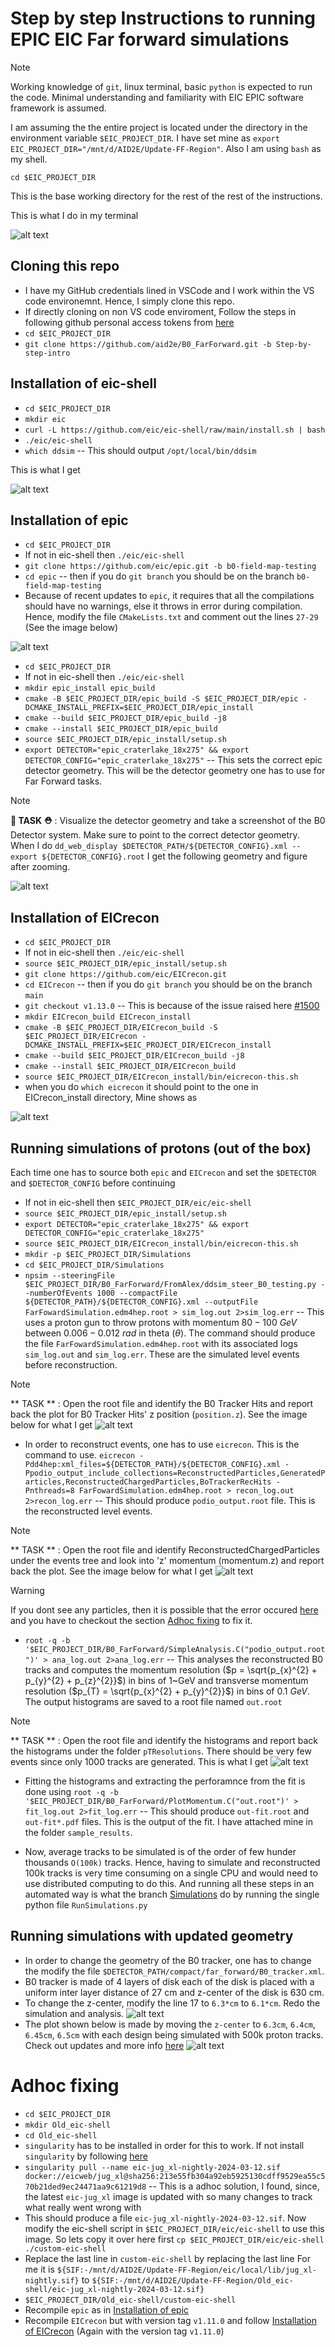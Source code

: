 
# Step by step Instructions to running EPIC EIC Far forward simulations

> [!NOTE]
> Working knowledge of `git`, linux terminal, basic `python` is expected to run the code.
> Minimal understanding and familiarity with EIC EPIC software framework is assumed.

I am assuming the the entire project is located under the directory in the environment variable `$EIC_PROJECT_DIR`. I have set mine as `export EIC_PROJECT_DIR="/mnt/d/AID2E/Update-FF-Region"`. Also I am using `bash` as my shell.

```
cd $EIC_PROJECT_DIR
```

This is the base working directory for the rest of the rest of the instructions. 

This is what I do in my terminal

![alt text](docs/assests/images/base-dir.png)

## Cloning this repo

* I have my GitHub credentials lined in VSCode and I work within the VS code environemnt. Hence, I simply clone this repo. 
* If directly cloning on non VS code enviroment, Follow the steps in following github personal access tokens from [here](https://docs.github.com/en/authentication/keeping-your-account-and-data-secure/managing-your-personal-access-tokens)
* `cd $EIC_PROJECT_DIR`
* `git clone https://github.com/aid2e/B0_FarForward.git -b Step-by-step-intro`

## Installation of eic-shell 

* `cd $EIC_PROJECT_DIR`
* `mkdir eic`
* `curl -L https://github.com/eic/eic-shell/raw/main/install.sh | bash`
* `./eic/eic-shell`
* `which ddsim` -- This should output `/opt/local/bin/ddsim`

This is what I get 

![alt text](docs/assests/images/eic-shell.png)

## Installation of epic

* `cd $EIC_PROJECT_DIR`
* If not in eic-shell then `./eic/eic-shell`
* `git clone https://github.com/eic/epic.git -b b0-field-map-testing`
* `cd epic` -- then if you do `git branch` you should be on the branch `b0-field-map-testing`
* Because of recent updates to `epic`, it requires that all the compilations should have no warnings, else it throws in error during compilation. Hence, modify the file `CMakeLists.txt` and comment out the lines `27-29` (See the image below) 

![alt text](docs/assests/images/cmake-epic.png)

* `cd $EIC_PROJECT_DIR`
* If not in eic-shell then `./eic/eic-shell`
* `mkdir epic_install epic_build`
* `cmake -B $EIC_PROJECT_DIR/epic_build -S $EIC_PROJECT_DIR/epic -DCMAKE_INSTALL_PREFIX=$EIC_PROJECT_DIR/epic_install`
* `cmake --build $EIC_PROJECT_DIR/epic_build -j8`
* `cmake --install $EIC_PROJECT_DIR/epic_build`
* `source $EIC_PROJECT_DIR/epic_install/setup.sh`
* `export DETECTOR="epic_craterlake_18x275" && export DETECTOR_CONFIG="epic_craterlake_18x275"` -- This sets the correct epic detector geometry. This will be the detector geometry one has to use for Far Forward tasks.

> [!NOTE]
> **👷 TASK ⛑️** : Visualize the detector geometry and take a screenshot of the B0 Detector system. Make sure to point to the correct detector geometry. 
> When I do `dd_web_display $DETECTOR_PATH/${DETECTOR_CONFIG}.xml --export ${DETECTOR_CONFIG}.root` I get the following geometry and figure after zooming.

![alt text](docs/assests/images/B0-detector-system.png)

## Installation of EICrecon

* `cd $EIC_PROJECT_DIR`
* If not in eic-shell then `./eic/eic-shell`
* `source $EIC_PROJECT_DIR/epic_install/setup.sh`
* `git clone https://github.com/eic/EICrecon.git`
* `cd EICrecon` -- then if you do `git branch` you should be on the branch `main`
* `git checkout v1.13.0` -- This is because of the issue raised here [#1500](https://github.com/eic/EICrecon/issues/1500)
* `mkdir EICrecon_build EICrecon_install`
* `cmake -B $EIC_PROJECT_DIR/EICrecon_build -S $EIC_PROJECT_DIR/EICrecon -DCMAKE_INSTALL_PREFIX=$EIC_PROJECT_DIR/EICrecon_install`
* `cmake --build $EIC_PROJECT_DIR/EICrecon_build -j8`
* `cmake --install $EIC_PROJECT_DIR/EICrecon_build`
* `source $EIC_PROJECT_DIR/EICrecon_install/bin/eicrecon-this.sh`
* when you do `which eicrecon` it should point to the one in EICrecon_install directory, Mine shows as 

![alt text](docs/assests/images/eic-recon.png)


## Running simulations of protons (out of the box)

Each time one has to source both `epic` and `EICrecon` and set the `$DETECTOR` and `$DETECTOR_CONFIG` before continuing 

* If not in eic-shell then `$EIC_PROJECT_DIR/eic/eic-shell`
* `source $EIC_PROJECT_DIR/epic_install/setup.sh`
* `export DETECTOR="epic_craterlake_18x275" && export DETECTOR_CONFIG="epic_craterlake_18x275"`
* `source $EIC_PROJECT_DIR/EICrecon_install/bin/eicrecon-this.sh`
* `mkdir -p $EIC_PROJECT_DIR/Simulations`
* `cd $EIC_PROJECT_DIR/Simulations`
* `npsim --steeringFile $EIC_PROJECT_DIR/B0_FarForward/FromAlex/ddsim_steer_B0_testing.py --numberOfEvents 1000 --compactFile ${DETECTOR_PATH}/${DETECTOR_CONFIG}.xml --outputFile FarFowardSimulation.edm4hep.root > sim_log.out 2>sim_log.err` -- This uses a proton gun to throw protons with momentum $80-100~GeV$ between $0.006 - 0.012~rad$ in theta ($\theta$). The command should produce the file `FarFowardSimulation.edm4hep.root` with its associated logs `sim_log.out` and `sim_log.err`. These are the simulated level events before reconstruction. 
> [!NOTE]
> ** TASK ** : Open the root file and identify the B0 Tracker Hits and report back the plot for B0 Tracker Hits' z position (`position.z`). See the image below for what I get
![alt text](docs/assests/images/B0TrackerHits.png)
* In order to reconstruct events, one has to use `eicrecon`. This is the command to use. `eicrecon -Pdd4hep:xml_files=${DETECTOR_PATH}/${DETECTOR_CONFIG}.xml -Ppodio_output_include_collections=ReconstructedParticles,GeneratedParticles,ReconstructedChargedParticles,BoTrackerRecHits -Pnthreads=8 FarFowardSimulation.edm4hep.root > recon_log.out 2>recon_log.err` -- This should produce `podio_output.root` file. This is the reconstructed level events.
> [!NOTE]
> ** TASK ** : Open the root file and identify ReconstructedChargedParticles under the events tree and look into 'z' momentum (momentum.z) and report back the plot. See the image below for what I get
![alt text](docs/assests/images/ReconstructedChargedParticles.png)

> [!WARNING]
> If you dont see any particles, then it is possible that the error occured [here](https://github.com/eic/EICrecon/issues/1500) and you have to checkout the section [Adhoc fixing](#adhoc-fixing) to fix it.
* `root -q -b '$EIC_PROJECT_DIR/B0_FarForward/SimpleAnalysis.C("podio_output.root")' > ana_log.out 2>ana_log.err` -- This analyses the reconstructed B0 tracks and computes the momentum resolution ($p = \sqrt{p_{x}^{2} + p_{y}^{2} + p_{z}^{2}}$) in bins of 1~GeV and transverse momentum resolution ($p_{T} = \sqrt{p_{x}^{2} + p_{y}^{2}}$) in bins of $0.1~GeV$. The output histograms are saved to a root file named `out.root`
> [!NOTE]
> ** TASK ** : Open the root file and identify the histograms and report back the histograms under the folder `pTResolutions`. There should be very few events since only 1000 tracks are generated. This is what I get 
![alt text](docs/assests/images/SimpleAnalysisPlot.png)

* Fitting the histograms and extracting the perforamnce from the fit is done using `root -q -b '$EIC_PROJECT_DIR/B0_FarForward/PlotMomentum.C("out.root")' > fit_log.out 2>fit_log.err` -- This should produce `out-fit.root` and `out-fit*.pdf` files. This is the output of the fit. I have attached mine in the folder `sample_results`. 

* Now, average tracks to be simulated is of the order of few hunder thousands `O(100k)` tracks. Hence, having to simulate and reconstructed 100k tracks is very time consuming on a single CPU and would need to use distributed computing to do this. And running all these steps in an automated way is what the branch [Simulations](https://github.com/aid2e/B0_FarForward.git) do by running the single python file `RunSimulations.py`

## Running simulations with updated geometry

* In order to change the geometry of the B0 tracker, one has to change the modify the file `$DETECTOR_PATH/compact/far_forward/B0_tracker.xml`.
* B0 tracker is made of 4 layers of disk each of the disk is placed with a uniform inter layer distance of 27 cm and z-center of the disk is 630 cm.
* To change the z-center, modify the line 17 to `6.3*cm` to `6.1*cm`. Redo the simulation and analysis. 
![alt text](docs/assests/images/modify-geom.png)
* The plot shown below is made by moving the `z-center` to `6.3cm`, `6.4cm`, `6.45cm`, `6.5cm` with each design being simulated with 500k proton tracks. Check out updates and more info [here](https://docs.google.com/presentation/d/1bCKGQP6oY3mFkQFH7h8hN_vrfP3n-94vbKh-1YmtTo0/edit?usp=sharing)
![alt text](docs/assests/images/multiple-config.png)

# Adhoc fixing

* `cd $EIC_PROJECT_DIR`
* `mkdir Old_eic-shell`
* `cd Old_eic-shell`
* `singularity` has to be installed in order for this to work. If not install `singularity` by following [here](https://docs.sylabs.io/guides/3.0/user-guide/installation.html)
* `singularity pull --name eic-jug_xl-nightly-2024-03-12.sif docker://eicweb/jug_xl@sha256:213e55fb304a92eb5925130cdff9529ea55c570b21ded9ec24471aa9c61219d8` -- This is a adhoc solution, I found, since, the latest `eic-jug_xl` image is updated with so many changes to track what really went wrong with 
* This should produce a file `eic-jug_xl-nightly-2024-03-12.sif`. Now modify the eic-shell script in `$EIC_PROJECT_DIR/eic/eic-shell` to use this image. So lets copy it over here first `cp $EIC_PROJECT_DIR/eic/eic-shell ./custom-eic-shell` 
* Replace the last line in `custom-eic-shell` by replacing the last line For me it is `${SIF:-/mnt/d/AID2E/Update-FF-Region/eic/local/lib/jug_xl-nightly.sif}` to `${SIF:-/mnt/d/AID2E/Update-FF-Region/Old_eic-shell/eic-jug_xl-nightly-2024-03-12.sif}`
* `$EIC_PROJECT_DIR/Old_eic-shell/custom-eic-shell`
* Recompile `epic` as in [Installation of epic](#installation-of-epic)
* Recompile `EICrecon` but with version tag `v1.11.0` and follow [Installation of EICrecon](#installation-of-eicrecon) (Again with the version tag `v1.11.0`)